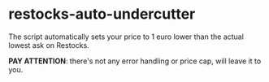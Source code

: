# restocks-auto-undercutter

The script automatically sets your price to 1 euro lower than the actual lowest ask on Restocks.

 **PAY ATTENTION**: there's not any error handling or price cap, will leave it to you.
